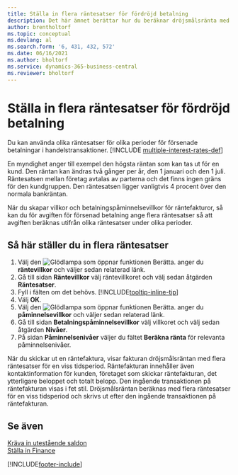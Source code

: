 ```yaml
---
title: Ställa in flera räntesatser för fördröjd betalning
description: Det här ämnet berättar hur du beräknar dröjsmålsränta med flera räntesatser för en särskild period.
author: brentholtorf
ms.topic: conceptual
ms.devlang: al
ms.search.form: '6, 431, 432, 572'
ms.date: 06/16/2021
ms.author: bholtorf
ms.service: dynamics-365-business-central
ms.reviewer: bholtorf
---
```

# <a name="set-up-multiple-interest-rates-for-delayed-payment"></a>Ställa in flera räntesatser för fördröjd betalning

Du kan använda olika räntesatser för olika perioder för försenade betalningar i handelstransaktioner. [!INCLUDE [multiple-interest-rates-def](includes/multiple-interest-rates-def.md)]

En myndighet anger till exempel den högsta räntan som kan tas ut för en kund. Den räntan kan ändras två gånger per år, den 1 januari och den 1 juli. Räntesatsen mellan företag avtalas av parterna och det finns ingen gräns för den kundgruppen. Den räntesatsen ligger vanligtvis 4 procent över den normala bankräntan.

När du skapar villkor och betalningspåminnelsevillkor för räntefakturor, så kan du för avgiften för försenad betalning ange flera räntesatser så att avgiften beräknas utifrån olika räntesatser under olika perioder.  

## <a name="to-set-up-multiple-interest-rates"></a>Så här ställer du in flera räntesatser

1. Välj den ![Glödlampa som öppnar funktionen Berätta.](media/ui-search/search_small.png "Berätta vad du vill göra") anger du **räntevillkor** och väljer sedan relaterad länk.  
2. Gå till sidan **Räntevillkor** välj räntevillkoret och välj sedan åtgärden **Räntesatser**.  
3. Fyll i fälten om det behövs. [!INCLUDE[tooltip-inline-tip](includes/tooltip-inline-tip_md.md)]
4. Välj **OK**.  
5. Välj den ![Glödlampa som öppnar funktionen Berätta.](media/ui-search/search_small.png "Berätta vad du vill göra") anger du **påminnelsevillkor** och väljer sedan relaterad länk.  
6. Gå till sidan **Betalningspåminnelsevillkor** välj villkoret och välj sedan åtgärden **Nivåer**.  
7. På sidan **Påminnelsenivåer** väljer du fältet **Beräkna ränta** för relevanta påminnelsenivåer.  

När du skickar ut en räntefaktura, visar fakturan dröjsmålsräntan med flera räntesatser för en viss tidsperiod. Räntefakturan innehåller även kontaktinformation för kunden, företaget som skickar räntefakturan, det ytterligare beloppet och totalt belopp. Den ingående transaktionen på räntefakturan visas i fet stil. Dröjsmålsräntan beräknas med flera räntesatser för en viss tidsperiod och skrivs ut efter den ingående transaktionen på räntefakturan.  

## <a name="see-also"></a>Se även

[Kräva in utestående saldon](receivables-collect-outstanding-balances.md)  
[Ställa in Finance](finance-setup-finance.md)


[!INCLUDE[footer-include](includes/footer-banner.md)]
